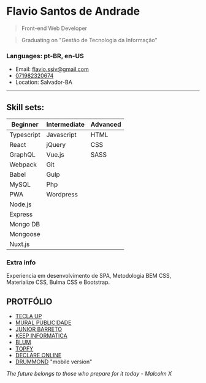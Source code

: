 # Flavio Santos de Andrade

> Front-end Web Developer

> Graduating on "Gestão de Tecnologia da Informação"

### Languages: pt-BR, en-US

* Email: flavio.ssiv@gmail.com
* [071982320674](https://api.whatsapp.com/send?1=pt_BR&phone=5571982320674)
* Location: Salvador-BA
---
## Skill sets:

<!-- > Subtitle: B - Beginner, I - Intermediate and A - Advanced -->

| Beginner   | Intermediate | Advanced |
| ---------- | ------------ | -------- |
| Typescript | Javascript   | HTML     |
| React      | jQuery       | CSS      |
| GraphQL    | Vue.js       | SASS     |
| Webpack    | Git          |          |
| Babel      | Gulp         |          |
| MySQL      | Php          |          |
| PWA        | Wordpress    |          |
| Node.js    |              |          |
| Express    |              |          |
| Mongo DB   |              |          |
| Mongoose   |              |          |
| Nuxt.js    |              |          |

### Extra info
Experiencia em desenvolvimento de SPA, Metodologia BEM CSS, Materialize CSS, Bulma CSS e Bootstrap.


## PROTFÓLIO
* [TECLA UP](https://teclaup.com/)
* [MURAL PUBLICIDADE](http://www.muralpublicidade.com.br/v4/)
* [JUNIOR BARRETO](https://jrbarreto.com.br/)
* [KEEP INFORMATICA](http://www.keepinformatica.com.br/)
* [BLUM](http://www.blumdh.com.br/)
* [TOPFY](http://topfy.net.br/)
* [DECLARE ONLINE](http://declareonline.com.br)
* [DRUMMOND](http://drummondpar.com) "mobile version"


 *The future belongs to those who prepare for it today - Malcolm X*